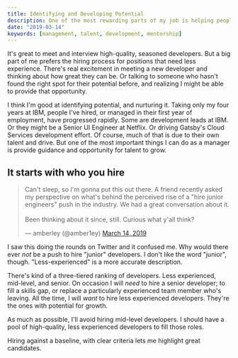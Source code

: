 ```yaml
---
title: Identifying and Developing Potential
description: One of the most rewarding parts of my job is helping people fulfil their potential. It's great for me to see new or undiscovered talent do great things for my team. It's also great to see those people grow, even if it means they move on to other things.
date: "2019-03-14"
keywords: [management, talent, development, mentorship]
---
```


It's great to meet and interview high-quality, seasoned developers. But a big part of me prefers the hiring process for positions that need less experience. There's real excitement in meeting a new developer and thinking about how great they can be. Or talking to someone who hasn't found the right spot for their potential before, and realizing I might be able to provide that opportunity.

I think I'm good at identifying potential, and nurturing it. Taking only my four years at IBM, people I've hired, or managed in their first year of employment, have progressed rapidly. Some are development leads at IBM. Or they might be a Senior UI Engineer at Netflix. Or driving Gatsby's Cloud Services development effort. Of course, much of that is due to their own talent and drive. But one of the most important things I can do as a manager is provide guidance and opportunity for talent to grow.

## It starts with who you hire

<blockquote class="twitter-tweet" data-lang="en"><p lang="en" dir="ltr">Can&#39;t sleep, so I&#39;m gonna put this out there. A friend recently asked my perspective on what&#39;s behind the perceived rise of a &quot;hire junior engineers&quot; push in the industry. We had a great conversation about it. <br><br>Been thinking about it since, still. Curious what y&#39;all think?</p>&mdash; amberley (@amber1ey) <a href="https://twitter.com/amber1ey/status/1106075743744872448?ref_src=twsrc%5Etfw">March 14, 2019</a></blockquote>
<script async src="https://platform.twitter.com/widgets.js" charset="utf-8"></script>

I saw this doing the rounds on Twitter and it confused me. Why would there ever *not* be a push to hire "junior" developers. I don't like the word "junior", though. "Less-experienced" is a more accurate description.

There's kind of a three-tiered ranking of developers. Less experienced, mid-level, and senior. On occasion I will *need* to hire a senior developer; to fill a skills gap, or replace a particularly experienced team member who's leaving. All the time, I will *want* to hire less experienced developers. They're the ones with potential for growth.

As much as possible, I'll avoid hiring mid-level developers. I should have a pool of high-quality, less experienced developers to fill those roles.

Hiring against a baseline, with clear criteria lets me highlight great candidates.
